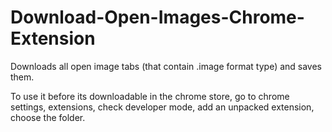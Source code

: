 # Download-Open-Images-Chrome-Extension
Downloads all open image tabs (that contain .image format type) and saves them.

To use it before its downloadable in the chrome store, go to chrome settings, extensions, check developer mode, add an unpacked extension, choose the folder.
